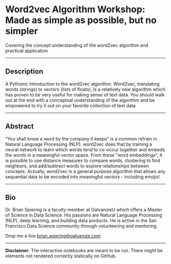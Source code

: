 Word2vec Algorithm Workshop: Made as simple as possible, but no simpler
====

Covering the concept understanding of the word2vec algorithm and practical application

----
Description
----
A Pythonic introduction to the word2vec algorithm. Word2vec, translating words (strings) to vectors (lists of floats), is a relatively new algorithm which has proven to be very useful for making sense of text data. You should walk out at the end with a conceptual understanding of the algorithm and be empowered to try it out on your favorite collection of text data.

----
Abstract
----
“You shall know a word by the company it keeps” is a common refrain in Natural Language Processing (NLP). word2vec does that by training a neural network to learn which words tend to co-occur together and embeds the words in a meaningful vector space. From these "word embeddings", it is possible to use distance measures to compare words, clustering to find neighbors, and add/subtract words to explore relationships between concepts. Actually, word2vec is a general purpose algorithm that allows any sequential data to be encoded into meaningful vectors - including emojis!

----
Bio
----

Dr. Brian Spiering is a faculty member at GalvanizeU which offers a Master of Science in Data Science. His passions are Natural Language Processing (NLP), deep learning, and building data products. He is active in the San Francisco Data Science community through volunteering and mentoring.

Drop me a line brian.spiering@galvanize.com

----
__Disclaimer__: The interactive notebooks are meant to be run. There might be elements not rendered correctly statically on GitHub.

